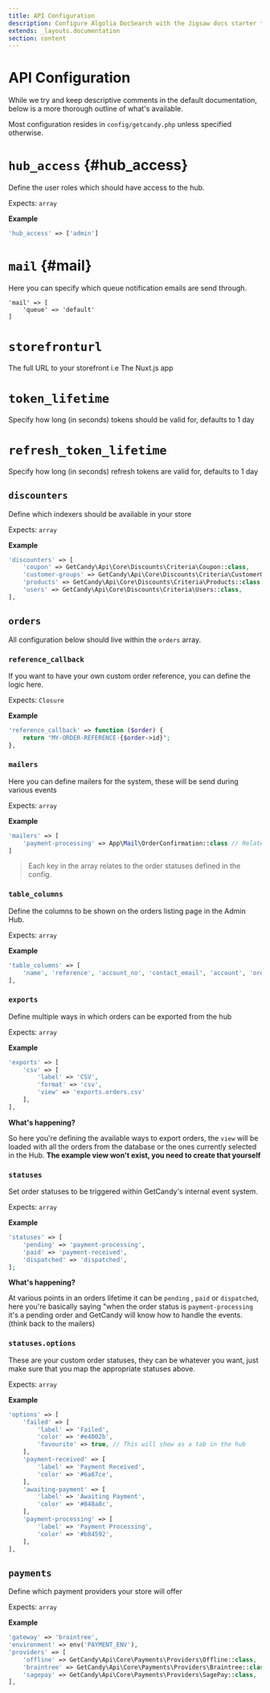 ```yaml
---
title: API Configuration
description: Configure Algolia DocSearch with the Jigsaw docs starter template
extends: _layouts.documentation
section: content
---
```


# API Configuration

While we try and keep descriptive comments in the default documentation, below is a more thorough outline of what's available.

Most configuration resides in `config/getcandy.php` unless specified otherwise.

# `hub_access` {#hub_access}

Define the user roles which should have access to the hub.

Expects: `array`

**Example**

```php
'hub_access' => ['admin']
```

# `mail` {#mail}

Here you can specify which queue notification emails are send through.

```
'mail' => [
    'queue' => 'default'
]
```

# `storefronturl`

The full URL to your storefront i.e The Nuxt.js app

# `token_lifetime`

Specify how long (in seconds) tokens should be valid for, defaults to 1 day

# `refresh_token_lifetime`

Specify how long (in seconds) refresh tokens are valid for, defaults to 1 day

## `discounters` <a name="discounters"></a>

Define which indexers should be available in your store

Expects: `array`

**Example**
```php
'discounters' => [
    'coupon' => GetCandy\Api\Core\Discounts\Criteria\Coupon::class,
    'customer-groups' => GetCandy\Api\Core\Discounts\Criteria\CustomerGroup::class,
    'products' => GetCandy\Api\Core\Discounts\Criteria\Products::class,
    'users' => GetCandy\Api\Core\Discounts\Criteria\Users::class,
],
```

## `orders` <a name="orders"></a>

All configuration below should live within the `orders` array.

### `reference_callback` <a name="reference_callback"></a>

If you want to have your own custom order reference, you can define the logic here.

Expects: `Closure`

**Example**

```php
'reference_callback' => function ($order) {
    return "MY-ORDER-REFERENCE-{$order->id}";
},
```

### `mailers` <a name="mailers"></a>

Here you can define mailers for the system, these will be send during various events

Expects: `array`

**Example**

```php
'mailers' => [
    'payment-processing' => App\Mail\OrderConfirmation::class // Relates to statuses
]
```

> Each key in the array relates to the order statuses defined in the config.

### `table_columns` <a name="table_columns"></a>

Define the columns to be shown on the orders listing page in the Admin Hub.

Expects: `array`

**Example**
```php
'table_columns' => [
    'name', 'reference', 'account_no', 'contact_email', 'account', 'order_total', 'delivery_total', 'date',
],
```

### `exports` <a name="exports"></a>

Define multiple ways in which orders can be exported from the hub

Expects: `array`

**Example**

```php
'exports' => [
    'csv' => [
        'label' => 'CSV',
        'format' => 'csv',
        'view' => 'exports.orders.csv'
    ],
],
```

**What's happening?**

So here you're defining the available ways to export orders, the `view` will be loaded with all the orders from the database or the ones currently selected in the Hub. **The example view won't exist, you need to create that yourself**

### `statuses` <a name="statuses"></a>

Set order statuses to be triggered within GetCandy's internal event system.

Expects: `array`

**Example**

```php
'statuses' => [
    'pending' => 'payment-processing',
    'paid' => 'payment-received',
    'dispatched' => 'dispatched',
];
```

**What's happening?**

At various points in an orders lifetime it can be `pending` , `paid` or `dispatched`, here you're basically saying "when the order status is `payment-processing` it's a pending order and GetCandy will know how to handle the events. (think back to the mailers)

### `statuses.options` <a name="statuses.options"></a>

These are your custom order statuses, they can be whatever you want, just make
sure that you map the appropriate statuses above.

Expects: `array`

**Example**
```php
'options' => [
    'failed' => [
        'label' => 'Failed',
        'color' => '#e4002b',
        'favourite' => true, // This will show as a tab in the hub
    ],
    'payment-received' => [
        'label' => 'Payment Received',
        'color' => '#6a67ce',
    ],
    'awaiting-payment' => [
        'label' => 'Awaiting Payment',
        'color' => '#848a8c',
    ],
    'payment-processing' => [
        'label' => 'Payment Processing',
        'color' => '#b84592',
    ],
],
```

## `payments` <a name="payments"></a>

Define which payment providers your store will offer

Expects: `array`

**Example**

```php
'gateway' => 'braintree',
'environment' => env('PAYMENT_ENV'),
'providers' => [
    'offline' => GetCandy\Api\Core\Payments\Providers\Offline::class,
    'braintree' => GetCandy\Api\Core\Payments\Providers\Braintree::class,
    'sagepay' => GetCandy\Api\Core\Payments\Providers\SagePay::class,
],
```